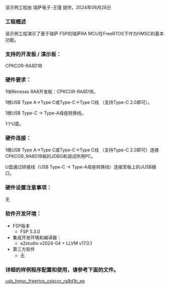 该示例工程由 瑞萨电子-王瑾 提供，2024年06月28日

### 工程概述

该示例工程演示了基于瑞萨 FSP的瑞萨RA MCU在FreeRTOS下作为HMSC的基本功能。

### 支持的开发板 / 演示板：

CPKCOR-RA8D1B
   
### 硬件要求：

1块Renesas RA8开发板：CPKCOR-RA8D1B。

1根USB Type A->Type C或Type-C->Type C线 （支持Type-C 2.0即可）。

1根USB Type-C -> Type-A母座转换线。

1个U盘。

### 硬件连接：

1根USB Type A->Type C或Type-C->Type C线 （支持Type-C 2.0即可）连接CPKCOR_RA8D1B板的JDBG和调试所用PC。

U盘通过转接线（USB Type-C -> Type-A母座转换线）连接至板上的JUSB接口。

### 硬件设置注意事项：

无

### 软件开发环境：
   
* FSP版本
  * FSP 5.3.0
* 集成开发环境和编译器：
  * e2studio v2024-04 + LLVM v17.0.1
* 第三方软件
  * 无 
	   

### 详细的样例程序配置和使用，请参考下面的文件。

[usb_hmsc_freertos_cpkcor_ra8d1b_ep](usb_hmsc_freertos_cpkcor_ra8d1b_ep.md)
